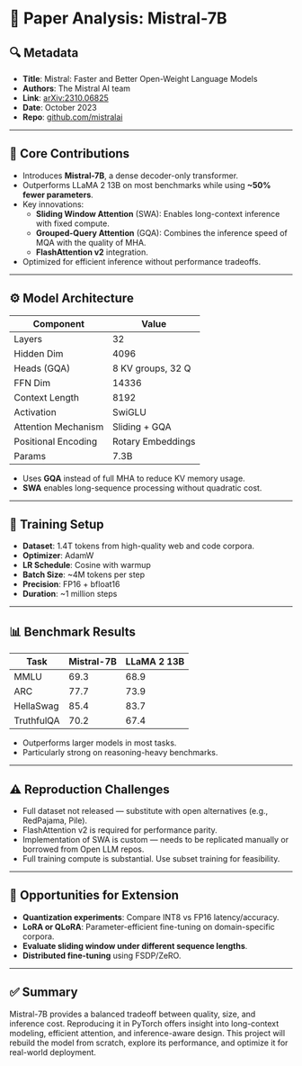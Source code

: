 # 📄 Paper Analysis: Mistral-7B

## 🔍 Metadata
- **Title**: Mistral: Faster and Better Open-Weight Language Models
- **Authors**: The Mistral AI team
- **Link**: [arXiv:2310.06825](https://arxiv.org/abs/2310.06825)
- **Date**: October 2023
- **Repo**: [github.com/mistralai](https://github.com/mistralai)

---

## 🎯 Core Contributions

- Introduces **Mistral-7B**, a dense decoder-only transformer.
- Outperforms LLaMA 2 13B on most benchmarks while using **~50% fewer parameters**.
- Key innovations:
  - **Sliding Window Attention** (SWA): Enables long-context inference with fixed compute.
  - **Grouped-Query Attention** (GQA): Combines the inference speed of MQA with the quality of MHA.
  - **FlashAttention v2** integration.
- Optimized for efficient inference without performance tradeoffs.

---

## ⚙️ Model Architecture

| Component            | Value               |
|----------------------|---------------------|
| Layers               | 32                  |
| Hidden Dim           | 4096                |
| Heads (GQA)          | 8 KV groups, 32 Q   |
| FFN Dim              | 14336               |
| Context Length       | 8192                |
| Activation           | SwiGLU              |
| Attention Mechanism  | Sliding + GQA       |
| Positional Encoding  | Rotary Embeddings   |
| Params               | 7.3B                |

- Uses **GQA** instead of full MHA to reduce KV memory usage.
- **SWA** enables long-sequence processing without quadratic cost.

---

## 🧪 Training Setup

- **Dataset**: 1.4T tokens from high-quality web and code corpora.
- **Optimizer**: AdamW
- **LR Schedule**: Cosine with warmup
- **Batch Size**: ~4M tokens per step
- **Precision**: FP16 + bfloat16
- **Duration**: ~1 million steps

---

## 📊 Benchmark Results

| Task        | Mistral-7B | LLaMA 2 13B |
|-------------|------------|-------------|
| MMLU        | 69.3       | 68.9        |
| ARC         | 77.7       | 73.9        |
| HellaSwag   | 85.4       | 83.7        |
| TruthfulQA  | 70.2       | 67.4        |

- Outperforms larger models in most tasks.
- Particularly strong on reasoning-heavy benchmarks.

---

## ⚠️ Reproduction Challenges

- Full dataset not released — substitute with open alternatives (e.g., RedPajama, Pile).
- FlashAttention v2 is required for performance parity.
- Implementation of SWA is custom — needs to be replicated manually or borrowed from Open LLM repos.
- Full training compute is substantial. Use subset training for feasibility.

---

## 🧠 Opportunities for Extension

- **Quantization experiments**: Compare INT8 vs FP16 latency/accuracy.
- **LoRA or QLoRA**: Parameter-efficient fine-tuning on domain-specific corpora.
- **Evaluate sliding window under different sequence lengths**.
- **Distributed fine-tuning** using FSDP/ZeRO.

---

## ✅ Summary

Mistral-7B provides a balanced tradeoff between quality, size, and inference cost. Reproducing it in PyTorch offers insight into long-context modeling, efficient attention, and inference-aware design. This project will rebuild the model from scratch, explore its performance, and optimize it for real-world deployment.

